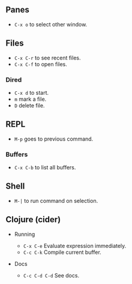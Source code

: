 ## Panes
- `C-x o` to select other window.

## Files
- `C-x C-r` to see recent files.
- `C-x C-f` to open files.

### Dired

- `C-x d` to start.
- `m` mark a file.
- `D` delete file.

## REPL
- `M-p` goes to previous command.

### Buffers

- `C-x C-b` to list all buffers.

## Shell

- `M-|` to run command on selection.

## Clojure (cider)

- Running
  - `C-x C-e` Evaluate expression immediately.
  - `C-c C-k` Compile current buffer.
  
- Docs
  - `C-c C-d C-d` See docs.
